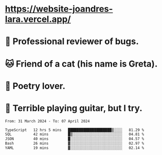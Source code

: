 # https://website-joandres-lara.vercel.app/
# 🐛 Professional reviewer of bugs.
# 🐱 Friend of a cat (his name is Greta).
# 📜 Poetry lover.
# 🎸 Terrible playing guitar, but I try.

<!--START_SECTION:waka-->

```txt
From: 31 March 2024 - To: 07 April 2024

TypeScript   12 hrs 5 mins   ████████████████████▒░░░░   81.29 %
SQL          42 mins         █▒░░░░░░░░░░░░░░░░░░░░░░░   04.81 %
JSON         40 mins         █░░░░░░░░░░░░░░░░░░░░░░░░   04.57 %
Bash         26 mins         ▓░░░░░░░░░░░░░░░░░░░░░░░░   02.97 %
YAML         19 mins         ▓░░░░░░░░░░░░░░░░░░░░░░░░   02.14 %
```

<!--END_SECTION:waka-->
